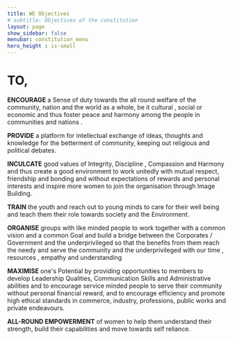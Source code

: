 ```yaml
---
title: WE Objectives 
# subtitle: Objectives of the constitution
layout: page
show_sidebar: false
menubar: constitution_menu
hero_height : is-small
---
```


# TO,

**ENCOURAGE** a Sense of duty towards the all round welfare of the community, nation and the world as a whole, be it cultural , social or economic and thus foster peace and harmony among the people in communities and nations . 
 
**PROVIDE** a platform for intellectual exchange of ideas, thoughts and knowledge for the betterment of community, keeping out religious and political debates. 
 
**INCULCATE** good  values  of Integrity, Discipline , Compassion and Harmony and thus create a good environment to work unitedly with mutual respect, friendship and bonding and without expectations of rewards and personal interests and inspire more women to join the organisation through Image Building. 
 
**TRAIN** the youth and reach out to young minds to care for their well being and teach them their role towards society and the Environment. 
 
**ORGANISE** groups with like minded people to work together with a common vision and a common Goal and build a bridge between the Corporates / Government and the underprivileged so that the benefits from them reach the needy and serve the community and the underprivileged with our  time , resources , empathy and understanding 
 
**MAXIMISE** one's Potential by providing opportunities to members to develop Leadership Qualities, Communication Skills and Administrative abilities and  to encourage service minded people to serve their community without personal financial reward, and to encourage efficiency and promote high ethical standards in commerce, industry, professions, public works and private endeavours. 
 
**ALL-ROUND EMPOWERMENT** of women to help them understand their strength, build their capabilities and move towards self reliance. 
